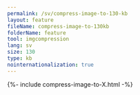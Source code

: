 ```yaml
---
permalink: /sv/compress-image-to-130-kb
layout: feature
fileName: compress-image-to-130kb
folderName: feature
tool: imgcompression
lang: sv
size: 130
type: kb
nointernationalization: true
---
```

{%- include compress-image-to-X.html -%}       
